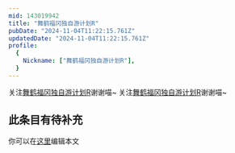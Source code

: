 ```yaml
---
mid: 143019942
title: "舞鹤福冈独自游计划R"
pubDate: "2024-11-04T11:22:15.761Z"
updatedDate: "2024-11-04T11:22:15.761Z"
profile:
  {
    Nickname: ["舞鹤福冈独自游计划R"],
  }
---
```


关注[舞鹤福冈独自游计划R](https://space.bilibili.com/143019942)谢谢喵~ 关注[舞鹤福冈独自游计划R](https://space.bilibili.com/143019942)谢谢喵~

## 此条目有待补充
你可以在[这里](https://github.com/Yuhanawa/VTuber.ICU-Content/edit/master/v/舞鹤福冈独自游计划R/index.md)编辑本文
